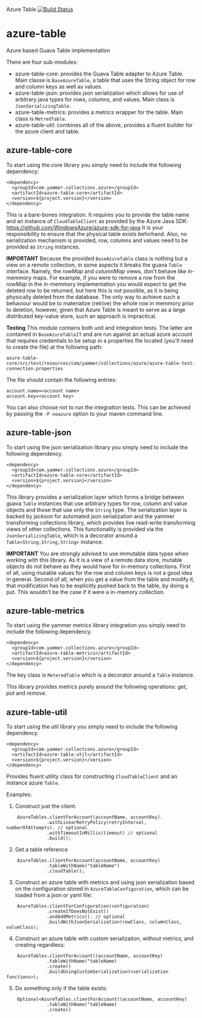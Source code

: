 Azure Table [![Build Status](https://travis-ci.org/yammer/azure-table.png)](https://travis-ci.org/yammer/azure-table)

azure-table
===========

Azure based Guava Table implementation

There are four sub-modules:
- azure-table-core: provides the Guava Table adapter to Azure Table. Main classe is `BaseAzureTable`, a table that uses the String object for row and column keys as well as values.
- azure-table-json: provides json serialization which allows for use of arbitrary java types for rows, columns, and values. Main class is `JsonSerializingTable`.
- azure-table-metrics: provides a metrics wrapper for the table. Main class is `MetredTable`.
- azure-table-util: combines all of the above, provides a fluent builder for the azure client and table.

azure-table-core
----------------
To start using the core library you simply need to include the following dependency:

    <dependency>
      <groupId>com.yammer.collections.azure</groupId>
      <artifactId>azure-table-core</artifactId>
      <version>${project.version}</version>
    </dependency>
    
This is a bare-bones integration. It requires you to provide the table name and an instance of `CloudTableClient` as provided by the Azure Java SDK: https://github.com/WindowsAzure/azure-sdk-for-java
It is your responsibility to ensure that the physical table exists beforhand. Also, no serialization mechanism is provided, row, columns and values need to be provided as `String` instances.

**IMPORTANT** Because the provided `BaseAzureTable` class is nothing but a view on a remote collection, in some aspects it breaks the guava `Table` interface. Namely, the *rowMap* and *columnMap* views,
don't behave like in-memmory maps. For example, if you were to remove a row from the *rowMap* in the in-memmory implementation you would expect to get the deleted row to be returned, but here this is not possible, 
as it is being physically deleted from the database. The only way to achieve such a behaviour would be to materialize (retrive) the whole row in memmory prior to deletion, however, 
given that Azure Table is meant to serve as a large distributed key-value store, such an approach is impractical.

**Testing**
This module contains both unit and integration tests. The latter are contained in `BaseAzureTableIT` and are run against an actual azure account that requires
credentials to be setup in a properties file located (you'll need to create the file) at the following path:

`azure-table-core/src/test/resources/com/yammer/collections/azure/azure-table-test-connection.properties`

The file should contain the following entries:

    account.name=<account name>
    account.key=<account key>

You can also choose not to run the integration tests. This can be achieved by passing the `-P noazure` option to your maven command line.

azure-table-json
----------------
To start using the json serialization library you simply need to include the following dependency.

    <dependency>
      <groupId>com.yammer.collections.azure</groupId>
      <artifactId>azure-table-core</artifactId>
      <version>${project.version}</version>
    </dependency>
    
This library provides a serialization layer which forms a bridge between guava `Table` instances that use arbitrary types for row, column and value objects and those that use only the `String` type.
The serialization layer is backed by jackson for automated json serialization and the yammer transforming collections library, which provides live read-write transforming views of other collections.
This functionality is provided via the `JsonSerializingTable`, which is a decorator around a `Table<String,String,String>` instance.

**IMPORTANT** You are strongly advised to use immutable data types when working with this library. As it is a view of a remote data store, mutable objects do not behave as they would have for in-memory collections.
First of all, using mutable values for the row and column keys is not a good idea in general. Second of all, when you get a value from the table and modify it, that modification
has to be explicitly pushed back to the table, by doing a put. This wouldn't be the case if it were a in-memory collection.

azure-table-metrics
-------------------
To start using the yammer metrics library integration you simply need to include the following dependency.

    <dependency>
      <groupId>com.yammer.collections.azure</groupId>
      <artifactId>azure-table-metrics</artifactId>
      <version>${project.version}</version>
    </dependency>
    
The key class is `MeteredTable` which is a decorator around a `Table` instance.

This library provides metrics purely around the following operations: *get*, *put* and *remove*.

azure-table-util
----------------
To start using the util library you simply need to include the following dependency.

    <dependency>
      <groupId>com.yammer.collections.azure</groupId>
      <artifactId>azure-table-util</artifactId>
      <version>${project.version}</version>
    </dependency>

Provides fluent utility class for constructing `CloudTableClient` and an instance azure `Table`.

Examples:

1. Construct just the client:

```
    AzureTables.clientForAccount(accountName, accountKey).
               .withLinearRetryPolicy(retryInterval, numberOfAttempts). // optional
               .withTimeoutInMillis(timeout) // optional
               .build();
```

2. Get a table reference

```
    AzureTables.clientForAccount(accountName, accountKey)
               .tableWithName("tableName")
               .cloudTable();
```

3. Construct an azure table with metrics and using json serialization based on the configuration stored in `AzureTableConfiguration`, which can be loaded from a json or yaml file:

```
    AzureTables.clientForConfiguration(configuration)
               .createIfDoesNotExist()
               .andAddMetrics(). // optional
               .buildWithJsonSerialization(rowClass, columnClass, valueClass);
```

4. Construct an azure table with custom serializaiton, without metrics, and creating regardless:

```
    AzureTables.clientForAccount((accountName, accountKey)
               .tableWithName("tableName)
               .create()
               .buildUsingCustomSerialization(<serialization functions>);
```

5. Do something only if the table exists:

```
    Optional<AzureTables.clientForAccount((accountName, accountKey)
               .tableWithName("tableName)
               .create()
```
        
